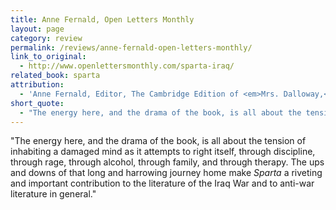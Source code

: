 ```yaml
---
title: Anne Fernald, Open Letters Monthly
layout: page
category: review
permalink: /reviews/anne-fernald-open-letters-monthly/
link_to_original:
  - http://www.openlettersmonthly.com/sparta-iraq/
related_book: sparta
attribution:
  - 'Anne Fernald, Editor, The Cambridge Edition of <em>Mrs. Dalloway,</em> for<em> Open Letters Monthly</em>'
short_quote:
  - "The energy here, and the drama of the book, is all about the tension of inhabiting a damaged mind as it attempts to right itself, through discipline, through rage, through alcohol, through family, and through therapy. The ups and downs of that long and harrowing journey home make <em>Sparta</em> a riveting and important contribution to the literature of the Iraq War and to anti-war literature in general."
---
```

"The energy here, and the drama of the book, is all about the tension of inhabiting a damaged mind as it attempts to right itself, through discipline, through rage, through alcohol, through family, and through therapy. The ups and downs of that long and harrowing journey home make <em>Sparta</em> a riveting and important contribution to the literature of the Iraq War and to anti-war literature in general."

